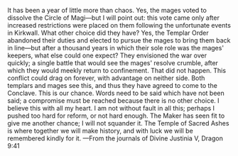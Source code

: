It has been a year of little more than chaos. Yes, the mages voted to dissolve the Circle of Magi—but I will point out: this vote came only after increased restrictions were placed on them following the unfortunate events in Kirkwall. What other choice did they have? Yes, the Templar Order abandoned their duties and elected to pursue the mages to bring them back in line—but after a thousand years in which their sole role was the mages' keepers, what else could one expect? They envisioned the war over quickly; a single battle that would see the mages' resolve crumble, after which they would meekly return to confinement. That did not happen. This conflict could drag on forever, with advantage on neither side. Both templars and mages see this, and thus they have agreed to come to the Conclave.
This is our chance. Words need to be said which have not been said; a compromise must be reached because there is no other choice. I believe this with all my heart. I am not without fault in all this; perhaps I pushed too hard for reform, or not hard enough. The Maker has seen fit to give me another chance; I will not squander it. The Temple of Sacred Ashes is where together we will make history, and with luck we will be remembered kindly for it.
—From the journals of Divine Justinia V, Dragon 9:41
